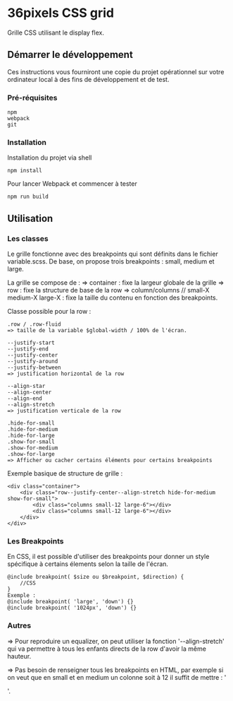 # 36pixels CSS grid

Grille CSS utilisant le display flex.

## Démarrer le développement

Ces instructions vous fourniront une copie du projet opérationnel sur votre ordinateur local à des fins de développement et de test.

### Pré-réquisites

```
npm
webpack
git
```

### Installation

Installation du projet via shell

```
npm install
```

Pour lancer Webpack et commencer à tester

```
npm run build
```

## Utilisation  

### Les classes

Le grille fonctionne avec des breakpoints qui sont définits dans le fichier variable.scss. De base, on propose trois breakpoints : small, medium et large.

La grille se compose de :
=> container : fixe la largeur globale de la grille
=> row : fixe la structure de base de la row
=> column/columns // small-X medium-X large-X : fixe la taille du contenu en fonction des breakpoints.

Classe possible pour la row :
```
.row / .row-fluid
=> taille de la variable $global-width / 100% de l'écran.

--justify-start
--justify-end
--justify-center
--justify-around
--justify-between
=> justification horizontal de la row

--align-star
--align-center
--align-end
--align-stretch
=> justification verticale de la row

.hide-for-small
.hide-for-medium
.hide-for-large
.show-for-small
.show-for-medium
.show-for-large
=> Afficher ou cacher certains éléments pour certains breakpoints
```

Exemple basique de structure de grille :
```
<div class="container">
    <div class="row--justify-center--align-stretch hide-for-medium show-for-small">
        <div class="columns small-12 large-6"></div>
        <div class="columns small-12 large-6"></div>
    </div>
</div>
```

### Les Breakpoints

En CSS, il est possible d'utiliser des breakpoints pour donner un style spécifique à certains élements selon la taille de l'écran.

```
@include breakpoint( $size ou $breakpoint, $direction) {
    //CSS
}
Exemple :
@include breakpoint( 'large', 'down') {}
@include breakpoint( '1024px', 'down') {}
```

### Autres

=> Pour reproduire un equalizer, on peut utiliser la fonction '--align-stretch' qui va permettre à tous les enfants directs de la row d'avoir la même hauteur.

=> Pas besoin de renseigner tous les breakpoints en HTML, par exemple si on veut que en small et en medium un colonne soit à 12 il suffit de mettre : '<div class="small-12 large-6 column">'.
